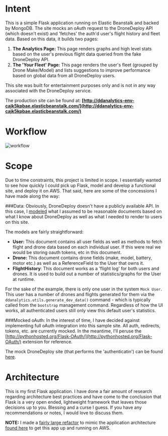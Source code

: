 # Intent
This is a simple Flask application running on Elastic Beanstalk and backed by MongoDB. The site mocks an oAuth request to the DroneDeploy API (which doesn't exist) and 'fetches' the auth'd user's flight history and fleet data. Based on this data, it builds two pages:

1. **The Analytics Page:** This page renders graphs and high level stats based on the user's previous flight data queried from the fake DroneDeploy API.
2. **The 'Your Fleet' Page:** This page renders the user's fleet (grouped by Drone Make/Model) and lists suggestions to improve performance based on global data from all DroneDeploy users.

This site was built for entertainment purposes only and is not in any way associated with the DroneDeploy service.

The production site can be found at: **[http://ddanalytics-env-cajk5kpbae.elasticbeanstalk.com/](http://ddanalytics-env-cajk5kpbae.elasticbeanstalk.com/)**

# Workflow
![workflow](http://f.cl.ly/items/393A0l1x3Q33220l0j1x/workflow.png)

# Scope
Due to time constraints, this project is limited in scope. I essentially wanted to see how quickly I could pick up Flask, model and develop a functional site, and deploy it on AWS. That said, here are some of the concessions I have made along the way:

###Data:
Obviously, DroneDeploy doesn't have a publicly available API. In this case, I [modeled](https://github.com/cooncesean/ddanalytics/blob/master/models.py) what I assumed to be reasonable documents based on what I know about DroneDeploy as well as what I needed to render to users on this site.

The models are fairly straightforward:

* **User:** This document contains all user fields as well as methods to fetch flight and drone data based on each individual user. If this were real we would be storing oauth tokens, etc in this document.
* **Drone:** This document contains drone fields (make, model, battery, motor etc.) as well as a ReferenceField to the User that owns it.
* **FlightHistory**: This document works as a 'flight log' for both users and drones. It is used to build out a number of statistics/graphs for the User at runtime.

For the sake of the example, there is only one user in the system `Mock User`. This user has a number of drones and flights generated for them via the `ddanalytics.utils.generate_dev_data()` command - which is typically called from the `bootstrap` management command. Regardless of how the UI works, all authenticated users still only view this default user's statistics.

###Mocked oAuth:
In the interest of time, I have decided against implementing full oAuth integration into this sample site. All auth, redirects, tokens, etc. are currently mocked. In the meantime, I'll peruse the [http://pythonhosted.org/Flask-OAuth/](http://pythonhosted.org/Flask-OAuth/) extension for reference.

The mock DroneDeploy site (that performs the 'authenticatin') can be found [here](https://github.com/cooncesean/mock_dronedeploy).

# Architecture
This is my first Flask application. I have done a fair amount of research regarding architecture best practices and have come to the conclusion that Flask is a very open ended, lightweight framework that leaves those decisions up to you. Blessing and a curse I guess. If you have any recommendations or notes, I would love to discuss them.

**NOTE:** I made a [fairly large refactor](https://github.com/cooncesean/ddanalytics/commit/65cc5ac00f83f2ce10a4082e7e44cc3bf427c2ed) to mimic the application architecture [found here](https://s3.amazonaws.com/jamessar-pycon-2013/shortflask.tar.gz) to get this app up and running on AWS.

